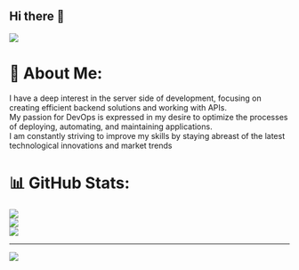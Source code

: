 ## Hi there 👋

<!--
**Nevojt/Nevojt** is a ✨ _special_ ✨ repository because its `README.md` (this file) appears on your GitHub profile.

Here are some ideas to get you started:

- 🔭 I’m currently working on ...
- 🌱 I’m currently learning ...
- 👯 I’m looking to collaborate on ...
- 🤔 I’m looking for help with ...
- 💬 Ask me about ...
- 📫 How to reach me: ...
- 😄 Pronouns: ...
- ⚡ Fun fact: ...
-->
<a href="https://u8views.com/github/Nevojt"><img src="https://u8views.com/api/v1/github/profiles/119137577/views/day-week-month-total-count.svg"></a>
# 💫 About Me:
I have a deep interest in the server side of development, focusing on creating efficient backend solutions and working with APIs.<br>My passion for DevOps is expressed in my desire to optimize the processes of deploying, automating, and maintaining applications.<br>I am constantly striving to improve my skills by staying abreast of the latest technological innovations and market trends

# 📊 GitHub Stats:
![](https://github-readme-stats.vercel.app/api?username=Nevojt&theme=shadow_blue&hide_border=false&include_all_commits=true&count_private=true)<br/>
![](https://github-readme-streak-stats.herokuapp.com/?user=Nevojt&theme=shadow_blue&hide_border=false)<br/>
![](https://github-readme-stats.vercel.app/api/top-langs/?username=Nevojt&theme=shadow_blue&hide_border=false&include_all_commits=true&count_private=true&layout=compact)


---
[![](https://visitcount.itsvg.in/api?id=Nevojt&icon=0&color=0)](https://visitcount.itsvg.in)

<!-- Proudly created with GPRM ( https://gprm.itsvg.in ) -->
